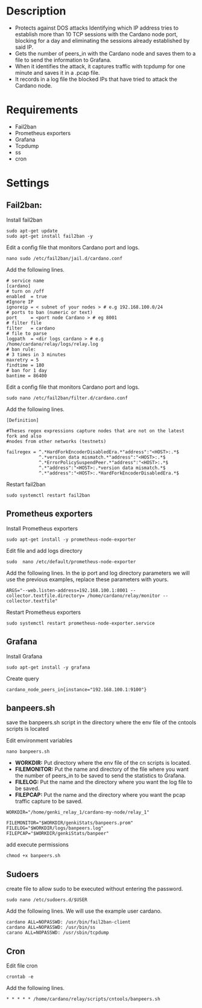 # Description

- Protects against DOS attacks Identifying which IP address tries to establish more than 10 TCP sessions with the Cardano node port, blocking for a day and eliminating the sessions already established by said IP.
- Gets the number of peers_in with the Cardano node and saves them to a file to send the information to Grafana.
- When it identifies the attack, it captures traffic with tcpdump for one minute and saves it in a .pcap file.
- It records in a log file the blocked IPs that have tried to attack the Cardano node.

# Requirements

- Fail2ban
- Prometheus exporters
- Grafana
- Tcpdump
- ss
- cron

# Settings
## Fail2ban:

Install fail2ban


```
sudo apt-get update
sudo apt-get install fail2ban -y
```

Edit a config file that monitors Cardano port and logs.

```
nano sudo /etc/fail2ban/jail.d/cardano.conf
```

Add the following lines.

```
# service name
[cardano]
# turn on /off
enabled  = true
#Ignore IP
ignoreip = < subnet of your nodes > # e.g 192.168.100.0/24 
# ports to ban (numeric or text)
port     = <port node Cardano > # eg 8001
# filter file
filter   = cardano
# file to parse
logpath  = <dir logs cardano > # e.g /home/cardano/relay/logs/relay.log
# ban rule:
# 3 times in 3 minutes
maxretry = 5
findtime = 180
# ban for 1 day
bantime = 86400
```

Edit a config file that monitors Cardano port and logs.

```
sudo nano /etc/fail2ban/filter.d/cardano.conf
```

Add the following lines.

```
[Definition]

#Theses regex expressions capture nodes that are not on the latest fork and also
#nodes from other networks (testnets)

failregex = ^.*HardForkEncoderDisabledEra.*"address":"<HOST>:.*$
            ^.*version data mismatch.*"address":"<HOST>:.*$
            ^.*ErrorPolicySuspendPeer.*"address":"<HOST>:.*$
            ^.*"address":"<HOST>:.*version data mismatch.*$
            ^.*"address":"<HOST>:.*HardForkEncoderDisabledEra.*$
```

Restart fail2ban

```
sudo systemctl restart fail2ban
```

## Prometheus exporters

Install Prometheus exporters

```
sudo apt-get install -y prometheus-node-exporter
```

Edit file and add logs directory

```
sudo  nano /etc/default/prometheus-node-exporter
```

Add the following lines. In the ip port and log directory parameters we will use the previous examples, replace these parameters with yours.

```
ARGS="--web.listen-address=192.168.100.1:8001 --collector.textfile.directory= /home/cardano/relay/monitor --collector.textfile"
```

Restart Prometheus exporters

```
sudo systemctl restart prometheus-node-exporter.service 
```

## Grafana

Install Grafana

```
sudo apt-get install -y grafana
```

Create query

```
cardano_node_peers_in{instance="192.168.100.1:9100"}
```

## banpeers.sh

save the banpeers.sh script in the directory where the env file of the cntools scripts is located

Edit environment variables

```
nano banpeers.sh
```
- **WORKDIR:** Put directory where the env file of the cn scripts is located.
- **FILEMONITOR:** Put the name and directory of the file where you want the number of peers_in to be saved to send the statistics to Grafana.
- **FILELOG:** Put the name and the directory where you want the log file to be saved.
- **FILEPCAP:** Put the name and the directory where you want the pcap traffic capture to be saved.

```
WORKDIR="/home/genki_relay_1/cardano-my-node/relay_1"

FILEMONITOR="$WORKDIR/genkiStats/banpeers.prom"
FILELOG="$WORKDIR/logs/banpeers.log"
FILEPCAP="$WORKDIR/genkiStats/banpeer"
```

add execute permissions

```
chmod +x banpeers.sh
```
## Sudoers
create file to allow sudo to be executed without entering the password.

```
sudo nano /etc/sudoers.d/$USER 
```

Add the following lines. We will use the example user cardano.

```
cardano ALL=NOPASSWD: /usr/bin/fail2ban-client
cardano ALL=NOPASSWD: /usr/bin/ss
carano ALL=NOPASSWD: /usr/sbin/tcpdump
```

## Cron

Edit file cron

```
crontab -e
```

Add the following lines.

```
* * * * * /home/cardano/relay/scripts/cntools/banpeers.sh
```
